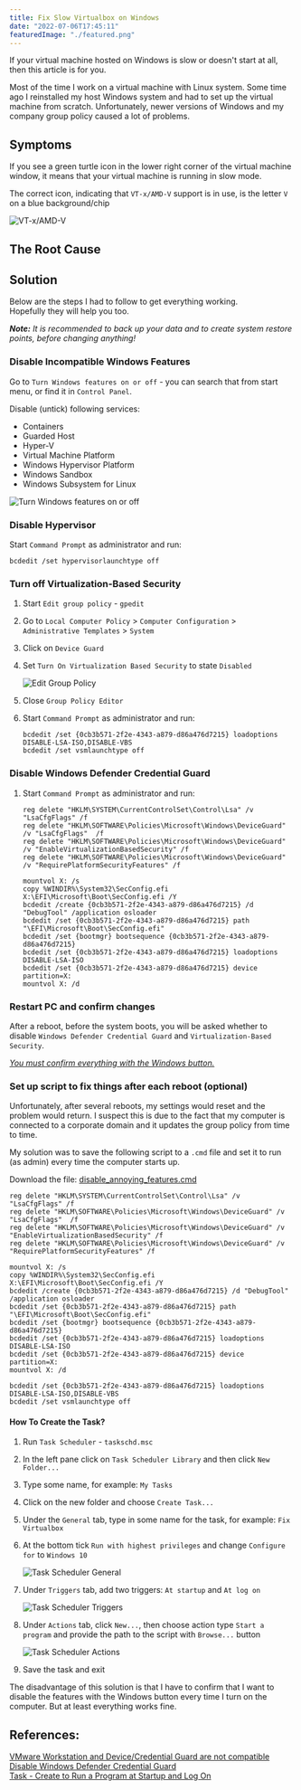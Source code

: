 ```yaml
---
title: Fix Slow Virtualbox on Windows
date: "2022-07-06T17:45:11"
featuredImage: "./featured.png"
---
```


If your virtual machine hosted on Windows is slow or doesn't start at all, 
then this article is for you.

Most of the time I work on a virtual machine with Linux system. 
Some time ago I reinstalled my host Windows system and had to set up the 
virtual machine from scratch. Unfortunately, newer versions of Windows 
and my company group policy caused a lot of problems.

## Symptoms

If you see a green turtle icon in the lower right corner 
of the virtual machine window, it means that your virtual 
machine is running in slow mode.

The correct icon, indicating that `VT-x/AMD-V` support is in use, 
is the letter `V` on a blue background/chip 

![VT-x/AMD-V](images/correct_icon.png "Open image")


## The Root Cause



## Solution

Below are the steps I had to follow to get everything working.  
Hopefully they will help you too.

***Note:** It is recommended to back up your data and to create 
system restore points, before changing anything!*

### Disable Incompatible Windows Features

Go to `Turn Windows features on or off` - you can search that from start menu, 
or find it in `Control Panel`.

Disable (untick) following services:
- Containers
- Guarded Host
- Hyper-V
- Virtual Machine Platform
- Windows Hypervisor Platform
- Windows Sandbox
- Windows Subsystem for Linux

![Turn Windows features on or off](images/windows_features.png "Open image")

### Disable Hypervisor

Start `Command Prompt` as administrator and run:

   ``` shell
   bcdedit /set hypervisorlaunchtype off
   ```

### Turn off Virtualization-Based Security

1. Start `Edit group policy` - `gpedit`
2. Go to `Local Computer Policy` > `Computer Configuration` > `Administrative Templates` > `System`
3. Click on `Device Guard`
4. Set `Turn On Virtualization Based Security` to state `Disabled`

   ![Edit Group Policy](images/gpedit_device_guard.png "Open image")

5. Close `Group Policy Editor`
6. Start `Command Prompt` as administrator and run:

    ```shell
    bcdedit /set {0cb3b571-2f2e-4343-a879-d86a476d7215} loadoptions DISABLE-LSA-ISO,DISABLE-VBS
    bcdedit /set vsmlaunchtype off
    ```

### Disable Windows Defender Credential Guard

1. Start `Command Prompt` as administrator and run:

    ```shell
    reg delete "HKLM\SYSTEM\CurrentControlSet\Control\Lsa" /v "LsaCfgFlags" /f
    reg delete "HKLM\SOFTWARE\Policies\Microsoft\Windows\DeviceGuard" /v "LsaCfgFlags"  /f
    reg delete "HKLM\SOFTWARE\Policies\Microsoft\Windows\DeviceGuard" /v "EnableVirtualizationBasedSecurity" /f
    reg delete "HKLM\SOFTWARE\Policies\Microsoft\Windows\DeviceGuard" /v "RequirePlatformSecurityFeatures" /f
    
    mountvol X: /s
    copy %WINDIR%\System32\SecConfig.efi X:\EFI\Microsoft\Boot\SecConfig.efi /Y
    bcdedit /create {0cb3b571-2f2e-4343-a879-d86a476d7215} /d "DebugTool" /application osloader
    bcdedit /set {0cb3b571-2f2e-4343-a879-d86a476d7215} path "\EFI\Microsoft\Boot\SecConfig.efi"
    bcdedit /set {bootmgr} bootsequence {0cb3b571-2f2e-4343-a879-d86a476d7215}
    bcdedit /set {0cb3b571-2f2e-4343-a879-d86a476d7215} loadoptions DISABLE-LSA-ISO
    bcdedit /set {0cb3b571-2f2e-4343-a879-d86a476d7215} device partition=X:
    mountvol X: /d
    ```

### Restart PC and confirm changes

After a reboot, before the system boots, you will be asked 
whether to disable `Windows Defender Credential Guard` and 
`Virtualization-Based Security`. 

<u>*You must confirm everything with the Windows button.*</u>

### Set up script to fix things after each reboot (optional)

Unfortunately, after several reboots, my settings would reset and the problem would return. 
I suspect this is due to the fact that my computer is connected to a corporate domain 
and it updates the group policy from time to time.

My solution was to save the following script to a `.cmd` file 
and set it to run (as admin) every time the computer starts up.

Download the file: [disable_annoying_features.cmd](./files/disable_annoying_features.cmd)
```
reg delete "HKLM\SYSTEM\CurrentControlSet\Control\Lsa" /v "LsaCfgFlags" /f
reg delete "HKLM\SOFTWARE\Policies\Microsoft\Windows\DeviceGuard" /v "LsaCfgFlags"  /f
reg delete "HKLM\SOFTWARE\Policies\Microsoft\Windows\DeviceGuard" /v "EnableVirtualizationBasedSecurity" /f
reg delete "HKLM\SOFTWARE\Policies\Microsoft\Windows\DeviceGuard" /v "RequirePlatformSecurityFeatures" /f

mountvol X: /s
copy %WINDIR%\System32\SecConfig.efi X:\EFI\Microsoft\Boot\SecConfig.efi /Y
bcdedit /create {0cb3b571-2f2e-4343-a879-d86a476d7215} /d "DebugTool" /application osloader
bcdedit /set {0cb3b571-2f2e-4343-a879-d86a476d7215} path "\EFI\Microsoft\Boot\SecConfig.efi"
bcdedit /set {bootmgr} bootsequence {0cb3b571-2f2e-4343-a879-d86a476d7215}
bcdedit /set {0cb3b571-2f2e-4343-a879-d86a476d7215} loadoptions DISABLE-LSA-ISO
bcdedit /set {0cb3b571-2f2e-4343-a879-d86a476d7215} device partition=X:
mountvol X: /d

bcdedit /set {0cb3b571-2f2e-4343-a879-d86a476d7215} loadoptions DISABLE-LSA-ISO,DISABLE-VBS
bcdedit /set vsmlaunchtype off
```

#### How To Create the Task?

1. Run `Task Scheduler` - `taskschd.msc`
2. In the left pane click on `Task Scheduler Library` and then click `New Folder...`
3. Type some name, for example: `My Tasks`
4. Click on the new folder and choose `Create Task...`
5. Under the `General` tab, type in some name for the task, for example: `Fix Virtualbox`
6. At the bottom tick `Run with highest privileges` and change `Configure for` to `Windows 10`
   
   ![Task Scheduler General](images/task_general.png "Open image")
   
7. Under `Triggers` tab, add two triggers: `At startup` and `At log on`

   ![Task Scheduler Triggers](images/task_triggers.png "Open image")

8. Under `Actions` tab, click `New...`, then choose action type `Start a program` and provide the path to the script with `Browse...` button

   ![Task Scheduler Actions](images/task_actions.png "Open image")

9. Save the task and exit

The disadvantage of this solution is that I have to confirm 
that I want to disable the features with the Windows button 
every time I turn on the computer. But at least everything works fine.

## References:

[VMware Workstation and Device/Credential Guard are not compatible](https://kb.vmware.com/s/article/2146361)  
[Disable Windows Defender Credential Guard](https://docs.microsoft.com/en-us/windows/security/identity-protection/credential-guard/credential-guard-manage#disable-windows-defender-credential-guard)  
[Task - Create to Run a Program at Startup and Log On](https://www.sevenforums.com/tutorials/67503-task-create-run-program-startup-log.html)